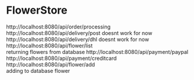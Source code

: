 # FlowerStore
http://localhost:8080/api/order/processing <br>
http://localhost:8080/api/delivery/post doesnt work for now <br>
http://localhost:8080/api/delivery/dhl doesnt work for now <br>
http://localhost:8080/api/flower/list <br> returning flowers from database
http://localhost:8080/api/payment/paypal <br>
http://localhost:8080/api/payment/creditcard <br>
http://localhost:8080/api/flower/add <br> adding to database flower <br>
